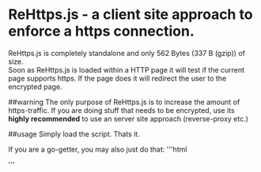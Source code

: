 # ReHttps.js - a client site approach to enforce a https connection.

ReHttps.js is completely standalone and only  562 Bytes (337 B (gzip)) of size. 
<br/>
Soon as ReHttps.js is loaded within a HTTP page it will test if the current page supports https. If the page does it will redirect the user to the encrypted page.
<br/>

##warning
The only purpose of ReHttps.js is to increase the amount of https-traffic. If you are doing stuff that needs to be encrypted, use its <b>highly recommended</b> to use an server site approach (reverse-proxy etc.)

##usage
Simply load the script. Thats it.

If you are a go-getter, you may also just do that:
'''html
<script src="https://cdn.rawgit.com/cecoon/ReHttps.js/master/release/ReHttps.min.js"></script>
'''
